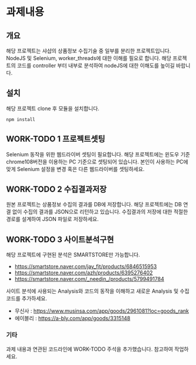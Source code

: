 # 과제내용

## 개요

해당 프로젝트는 샤샵의 상품정보 수집기술 중 일부를 분리한 프로젝트입니다.
NodeJS 및 Selenium, worker_threads에 대한 이해를 필요로 합니다.
해당 프로젝트의 코드를 controller 부터 내부로 분석하여 nodeJS에 대한 이해도를 높이길 바랍니다.

## 설치

해당 프로젝트 clone 후 모듈을 설치합니다.

```
npm install
```

## WORK-TODO 1 프로젝트셋팅

Selenium 동작을 위한 웹드라이버 셋팅이 필요합니다.
해당 프로젝트에는 윈도우 기준 chrome108버전을 이용하는 PC 기준으로 셋팅되어 있습니다.
본인이 사용하는 PC에 맞게 Selenium 설정을 변경 혹은 다른 웹드라이버를 셋팅하세요.

## WORK-TODO 2 수집결과저장

원본 프로젝트는 상품정보 수집의 결과를 DB에 저장합니다.
해당 프로젝트에는 DB 연결 없이 수집의 결과를 JSON으로 리턴하고 있습니다.
수집결과의 저장에 대한 적절한 경로를 설계하여 JSON 파일로 저장하세요.

## WORK-TODO 3 사이트분석구현

해당 프로젝트에 구현된 분석은 SMARTSTORE만 가능합니다.

- https://smartstore.naver.com/jay_fit/products/6846515953
- https://smartstore.naver.com/azh/products/6395276402
- https://smartstore.naver.com/_needin_/products/5799491784

사이트 분석에 사용되는 Analysis와 코드의 동작을 이해하고 새로운 Analysis 및 수집코드를 추가하세요.

- 무신사 : https://www.musinsa.com/app/goods/2961081?loc=goods_rank
- 에이블리 : https://a-bly.com/app/goods/3315148

### 기타

과제 내용과 연관된 코드라인에 WORK-TODO 주석을 추가했습니다. 참고하여 작업하세요.

